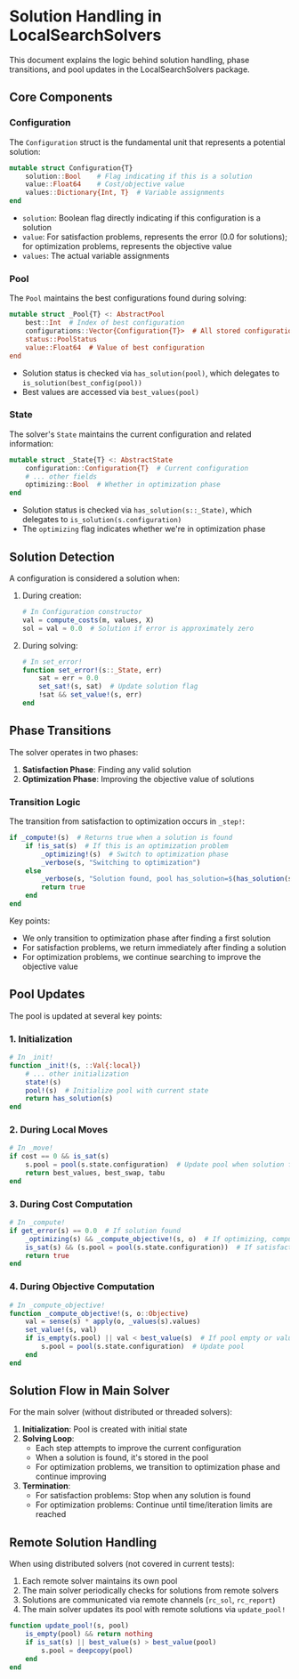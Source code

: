 # Solution Handling in LocalSearchSolvers

This document explains the logic behind solution handling, phase transitions, and pool updates in the LocalSearchSolvers package.

## Core Components

### Configuration

The `Configuration` struct is the fundamental unit that represents a potential solution:

```julia
mutable struct Configuration{T}
    solution::Bool    # Flag indicating if this is a solution
    value::Float64    # Cost/objective value
    values::Dictionary{Int, T}  # Variable assignments
end
```

- `solution`: Boolean flag directly indicating if this configuration is a solution
- `value`: For satisfaction problems, represents the error (0.0 for solutions); for optimization problems, represents the objective value
- `values`: The actual variable assignments

### Pool

The `Pool` maintains the best configurations found during solving:

```julia
mutable struct _Pool{T} <: AbstractPool
    best::Int  # Index of best configuration
    configurations::Vector{Configuration{T}>  # All stored configurations
    status::PoolStatus
    value::Float64  # Value of best configuration
end
```

- Solution status is checked via `has_solution(pool)`, which delegates to `is_solution(best_config(pool))`
- Best values are accessed via `best_values(pool)`

### State

The solver's `State` maintains the current configuration and related information:

```julia
mutable struct _State{T} <: AbstractState
    configuration::Configuration{T}  # Current configuration
    # ... other fields
    optimizing::Bool  # Whether in optimization phase
end
```

- Solution status is checked via `has_solution(s::_State)`, which delegates to `is_solution(s.configuration)`
- The `optimizing` flag indicates whether we're in optimization phase

## Solution Detection

A configuration is considered a solution when:

1. During creation:
   ```julia
   # In Configuration constructor
   val = compute_costs(m, values, X)
   sol = val ≈ 0.0  # Solution if error is approximately zero
   ```

2. During solving:
   ```julia
   # In set_error!
   function set_error!(s::_State, err)
       sat = err ≈ 0.0
       set_sat!(s, sat)  # Update solution flag
       !sat && set_value!(s, err)
   end
   ```

## Phase Transitions

The solver operates in two phases:
1. **Satisfaction Phase**: Finding any valid solution
2. **Optimization Phase**: Improving the objective value of solutions

### Transition Logic

The transition from satisfaction to optimization occurs in `_step!`:

```julia
if _compute!(s)  # Returns true when a solution is found
    if !is_sat(s)  # If this is an optimization problem
        _optimizing!(s)  # Switch to optimization phase
        _verbose(s, "Switching to optimization")
    else
        _verbose(s, "Solution found, pool has_solution=$(has_solution(s))")
        return true
    end
end
```

Key points:
- We only transition to optimization phase after finding a first solution
- For satisfaction problems, we return immediately after finding a solution
- For optimization problems, we continue searching to improve the objective value

## Pool Updates

The pool is updated at several key points:

### 1. Initialization

```julia
# In _init!
function _init!(s, ::Val{:local})
    # ... other initialization
    state!(s)
    pool!(s)  # Initialize pool with current state
    return has_solution(s)
end
```

### 2. During Local Moves

```julia
# In _move!
if cost == 0 && is_sat(s)
    s.pool = pool(s.state.configuration)  # Update pool when solution found
    return best_values, best_swap, tabu
end
```

### 3. During Cost Computation

```julia
# In _compute!
if get_error(s) == 0.0  # If solution found
    _optimizing(s) && _compute_objective!(s, o)  # If optimizing, compute objective
    is_sat(s) && (s.pool = pool(s.state.configuration))  # If satisfaction problem, update pool
    return true
end
```

### 4. During Objective Computation

```julia
# In _compute_objective!
function _compute_objective!(s, o::Objective)
    val = sense(s) * apply(o, _values(s).values)
    set_value!(s, val)
    if is_empty(s.pool) || val < best_value(s)  # If pool empty or value improved
        s.pool = pool(s.state.configuration)  # Update pool
    end
end
```

## Solution Flow in Main Solver

For the main solver (without distributed or threaded solvers):

1. **Initialization**: Pool is created with initial state
2. **Solving Loop**:
   - Each step attempts to improve the current configuration
   - When a solution is found, it's stored in the pool
   - For optimization problems, we transition to optimization phase and continue improving
3. **Termination**:
   - For satisfaction problems: Stop when any solution is found
   - For optimization problems: Continue until time/iteration limits are reached

## Remote Solution Handling

When using distributed solvers (not covered in current tests):

1. Each remote solver maintains its own pool
2. The main solver periodically checks for solutions from remote solvers
3. Solutions are communicated via remote channels (`rc_sol`, `rc_report`)
4. The main solver updates its pool with remote solutions via `update_pool!`

```julia
function update_pool!(s, pool)
    is_empty(pool) && return nothing
    if is_sat(s) || best_value(s) > best_value(pool)
        s.pool = deepcopy(pool)
    end
end
```

